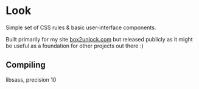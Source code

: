 Look
====

Simple set of CSS rules & basic user-interface components.

Built primarily for my site [box2unlock.com](https://box2unlock.com/) but 
released publicly as it might be useful as a foundation for other projects out 
there :)

Compiling
---------

libsass, precision 10
